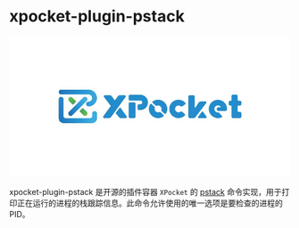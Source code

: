# xpocket-plugin-pstack

![](https://github.com/oliverschen/xpocket-plugin-pstack/blob/main/src/main/resources/xpocket.jpeg)

xpocket-plugin-pstack 是开源的插件容器 `XPocket` 的 [pstack](https://linuxtools-rst.readthedocs.io/zh_CN/latest/tool/pstack.html) 命令实现，用于打印正在运行的进程的栈跟踪信息。此命令允许使用的唯一选项是要检查的进程的 PID。